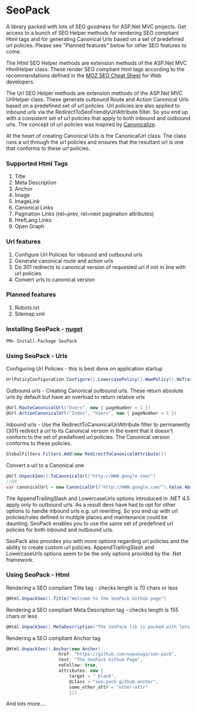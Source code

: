 # SeoPack

A library packed with lots of SEO goodness for ASP.Net MVC projects. Get access to a bunch of SEO Helper methods for rendering SEO compliant Html tags and for generating Canonical Urls based on a set of predefined url policies. Please see "Planned features" below for other SEO features to come.

The Html SEO Helper methods are extension methods of the ASP.Net MVC HtmlHelper class. These render SEO compliant html tags according to the recommendations defined in the [MOZ SEO Cheat Sheet](https://d2eeipcrcdle6.cloudfront.net/seo-cheat-sheet.pdf) for Web developers.

The Url SEO Helper methods are extension methods of the ASP.Net MVC UrlHelper class. These generate outbound Route and Action Canonical Urls based on a predefined set of url policies. Url policies are also applied to inbound urls via the RedirectToSeoFriendlyUrlAttribute filter. So you end up with a consistent set of url policies that apply to both inbound and outbound urls. The concept of url policies was inspired by [Canonicalize](https://github.com/schourode/canonicalize).

At the heart of creating Canonical Urls is the CanonicalUrl class. The class runs a url through the url policies and ensures that the resultant url is one that conforms to these url policies.

### Supported Html Tags
1. Title
2. Meta Description
3. Anchor
4. Image
5. ImageLink
6. Canonical Links
7. Pagination Links (rel=prev, rel=next pagination attributes)
8. HrefLang Links
9. Open Graph 

### Url features
1. Configure Url Policies for inbound and outbound urls
2. Generate canonical route and action urls
3. Do 301 redirects to canonical version of requested url if not in line with url policies
4. Convert urls to canonical version

### Planned features
1. Robots.txt
2. Sitemap.xml

### Installing SeoPack - [nuget](https://www.nuget.org/packages/SeoPack/)
```
PM> Install-Package SeoPack
```

### Using SeoPack - Urls

Configuring Url Policies - this is best done on application startup
```c#
UrlPolicyConfiguration.Configure().LowercasePolicy().WwwPolicy().NoTrailingSlashPolicy()
```

Outbound urls - Creating Canonical outbound urls. These return absolute urls by default but have an overload to return relative urls
```c#
@Url.RouteCanonicalUrl("Users", new { pageNumber = 1 })
@Url.ActionCanonicalUrl("Index", "Users", new { pageNumber = 1 })
```

Inbound urls - Use the RedirectToCanonicalUrlAttribute filter to permanently (301) redirect a url to its Canonical version in the event that it doesn't conform to the set of predefined url policies. The Canonical version conforms to these policies.
```c#
GlobalFilters.Filters.Add(new RedirectToCanonicalAttribute())
```

Convert a url to a Canonical one
```c#
@Url.UnpackSeo().ToCanonicalUrl("http://WWW.google.com/")
//OR
var canonicalUrl = new CanonicalUrl("http://WWW.google.com/").Value.AbsoluteUri
```

The AppendTrailingSlash and LowercaseUrls options introduced in .NET 4.5 apply only to outbound urls. As a result devs have had to opt for other options to handle inbound urls e.g. url rewriting. So you end up with url policies/rules defined in multiple places and maintenance could be daunting. SeoPack enables you to use the same set of predefined url policies for both inbound and outbound urls. 

SeoPack also provides you with more options regarding url policies and the ability to create custom url policies. AppendTrailingSlash and LowercaseUrls options seem to be the only options provided by the .Net framework.

### Using SeoPack - Html

Rendering a SEO compliant Title tag - checks length is 70 chars or less
```c#
@Html.UnpackSeo().Title("Welcome to the SeoPack Github page")
```

Rendering a SEO compliant Meta Description tag - checks length is 155 chars or less
```c#
@Html.UnpackSeo().MetaDescription("The SeoPack lib is packed with lots of SEO goodness")
```

Rendering a SEO compliant Anchor tag
```c#
@Html.UnpackSeo().Anchor(new Anchor(
                    href: "https://github.com/oopanuga/seo-pack",
                    text: "The SeoPack Github Page",
                    noFollow: true,
                    attributes: new {
                        target = "_blank",
                        @class = "seo-pack-github-anchor",
                        some_other_attr = "other-attr"
                        }))
```

And lots more....
